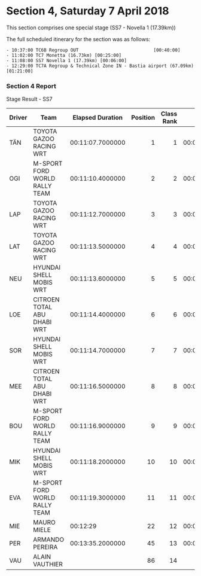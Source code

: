 # Section 4, Saturday 7 April 2018

This section comprises one special stage (SS7 - Novella 1 (17.39km))

The full scheduled itinerary for the section was as follows:

	- 10:37:00 TC6B Regroup OUT                            [00:40:00]
	- 11:02:00 TC7 Monetta (16.73km) [00:25:00]
	- 11:08:00 SS7 Novella 1 (17.39km) [00:06:00]
	- 12:29:00 TC7A Regroup & Technical Zone IN - Bastia airport (67.09km) [01:21:00]

### Section 4 Report

Stage Result - SS7

|Driver|            Team             |Elapsed Duration|Position|Class Rank|   diffFirst    |    diffPrev    |
|------|-----------------------------|----------------|-------:|---------:|----------------|----------------|
|TÄN   |TOYOTA GAZOO RACING WRT      |00:11:07.7000000|       1|         1|00:00:00        |00:00:00        |
|OGI   |M-SPORT FORD WORLD RALLY TEAM|00:11:10.4000000|       2|         2|00:00:02.7000000|00:00:02.7000000|
|LAP   |TOYOTA GAZOO RACING WRT      |00:11:12.7000000|       3|         3|00:00:05        |00:00:02.3000000|
|LAT   |TOYOTA GAZOO RACING WRT      |00:11:13.5000000|       4|         4|00:00:05.8000000|00:00:00.8000000|
|NEU   |HYUNDAI SHELL MOBIS WRT      |00:11:13.6000000|       5|         5|00:00:05.9000000|00:00:00.1000000|
|LOE   |CITROEN TOTAL ABU DHABI WRT  |00:11:14.4000000|       6|         6|00:00:06.7000000|00:00:00.8000000|
|SOR   |HYUNDAI SHELL MOBIS WRT      |00:11:14.7000000|       7|         7|00:00:07        |00:00:00.3000000|
|MEE   |CITROEN TOTAL ABU DHABI WRT  |00:11:16.5000000|       8|         8|00:00:08.8000000|00:00:01.8000000|
|BOU   |M-SPORT FORD WORLD RALLY TEAM|00:11:16.9000000|       9|         9|00:00:09.2000000|00:00:00.4000000|
|MIK   |HYUNDAI SHELL MOBIS WRT      |00:11:18.2000000|      10|        10|00:00:10.5000000|00:00:01.3000000|
|EVA   |M-SPORT FORD WORLD RALLY TEAM|00:11:19.3000000|      11|        11|00:00:11.6000000|00:00:01.1000000|
|MIE   |MAURO MIELE                  |00:12:29        |      22|        12|00:01:21.3000000|00:00:00.9000000|
|PER   |ARMANDO PEREIRA              |00:13:35.2000000|      45|        13|00:02:27.5000000|00:00:02        |
|VAU   |ALAIN VAUTHIER               |                |      86|        14|                |                |



